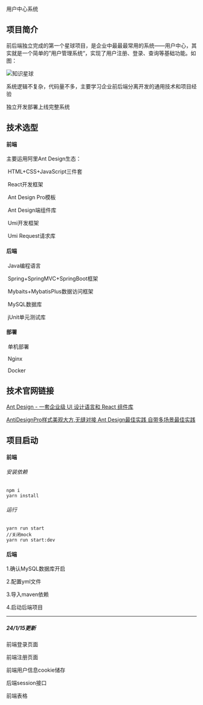 用户中心系统



## 项目简介

前后端独立完成的第一个星球项目，是企业中最最最常用的系统——用户中心，其实就是一个简单的”用户管理系统“，实现了用户注册、登录、查询等基础功能。如图：



![知识星球](https://article-images.zsxq.com/FsgqlBuNnGWfWPznOnIqxKIrLnl8)

系统逻辑不复杂，代码量不多，主要学习企业前后端分离开发的通用技术和项目经验

独立开发部署上线完整系统

## 技术选型

#### 前端

主要运用阿里Ant Design生态：

 

​             HTML+CSS+JavaScript三件套

​             React开发框架

​             Ant Design Pro模板

​             Ant Design端组件库

​             Umi开发框架

​             Umi Request请求库 

#### 后端

​             Java编程语言

​             Spring+SpringMVC+SpringBoot框架

​             Mybaits+MybatisPlus数据访问框架

​             MySQL数据库

​             jUnit单元测试库

#### 部署

​             单机部署

​             Nginx

​             Docker



## 技术官网链接

[Ant Design - 一套企业级 UI 设计语言和 React 组件库](https://www.baidu.com/link?url=zJ8XttzWL-AnBkrqWzJ7tTGNJKbidj57m3LfcHeUwdZ5qJV7GkAxlLKMhv6Axr-0OWwIMs7OKcZUN8zzZDjsVNJS6cRfTHsmnP3gbmAIlQy&wd=&eqid=caeecffa001588b00000000465a0e1b5)

[AntiDesignPro样式美观大方,无缝对接 Ant Design最佳实践 自带多场景最佳实践](https://pro.ant.design/)



## 项目启动

#### 前端

###### 安装依赖

```npm
npm i
yarn install
```

###### 运行

``` 
yarn run start
//关闭mock
yarn run start:dev
```

####  后端

1.确认MySQL数据库开启

2.配置yml文件

3.导入maven依赖

4.启动后端项目



------

##### 24/1/15更新

前端登录页面

前端注册页面

前端用户信息cookie储存

后端session接口

前端表格






